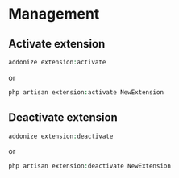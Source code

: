 # Management

## Activate extension

```php
addonize extension:activate
```

or

```php
php artisan extension:activate NewExtension
```

## Deactivate extension

```php
addonize extension:deactivate
```

or

```php
php artisan extension:deactivate NewExtension
```
